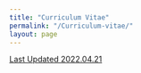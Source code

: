 ```yaml
---
title: "Curriculum Vitae"
permalink: "/Curriculum-vitae/"
layout: page
---
```

[Last Updated 2022.04.21](https://github.com/Achndrs4/achndrs4.github.io/files/8849216/Ani_C.pdf)
